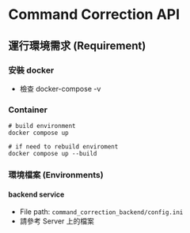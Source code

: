 # Command Correction API


## 運行環境需求 (Requirement)

### 安裝 docker

* 檢查 docker-compose -v

### Container

```
# build environment
docker compose up

# if need to rebuild enviroment
docker compose up --build
```

### 環境檔案 (Environments)

#### backend service

* File path: ```command_correction_backend/config.ini```
* 請參考 Server 上的檔案
